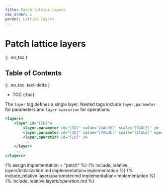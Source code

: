```yaml
---
title: Patch lattice layers
nav_order: 1
parent: Lattice layers
---
```


# Patch lattice layers
{: .no_toc }

## Table of Contents
{: .no_toc .text-delta }

- TOC
{:toc}

The `layer` tag defines a single layer.
Nested tags include `layer.parameter` for parameters and `layer.operation` for operations.

```xml
<layers>
    <layer id="[ID]">
        <layer.parameter id="[ID]" value="[VALUE]" scale="[SCALE]" />
        <layer.parameter id="[ID]" value="[VALUE]" scale="[SCALE]" operation="[OPERATION]" />
        <layer.operation id="[ID]" />
        ...
    </layer>
    ...
</layers>
```

{% assign implementation = "patch" %}
{% include_relative layers/initialization.md implementation=implementation %}
{% include_relative layers/parameter.md implementation=implementation %}
{% include_relative layers/operation.md %}
